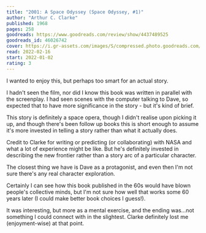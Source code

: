```yaml
---
title: "2001: A Space Odyssey (Space Odyssey, #1)"
author: "Arthur C. Clarke"
published: 1968
pages: 258
goodreads: https://www.goodreads.com/review/show/4437489525
goodreads_id: 46026742
cover: https://i.gr-assets.com/images/S/compressed.photo.goodreads.com/books/1558985212l/46026742._SY475_.jpg
read: 2022-02-16
start: 2022-01-02
rating: 3
---
```


I wanted to enjoy this, but perhaps too smart for an actual story.

I hadn't seen the film, nor did I know this book was written in parallel with the screenplay. I had seen scenes with the computer talking to Dave, so expected that to have more significance in the story - but it's kind of brief.

This story is definitely a space opera, though I didn't realise upon picking it up, and though there's been follow up books this is short enough to assume it's more invested in telling a story rather than what it actually does.

Credit to Clarke for writing or predicting (or collaborating) with NASA and what a lot of experience might be like. But he's definitely invested in describing the new frontier rather than a story arc of a particular character.

The closest thing we have is Dave as a protagonist, and even then I'm not sure there's any real character exploration.

Certainly I can see how this book published in the 60s would have blown people's collective minds, but I'm not sure how well that works some 60 years later (I could make better book choices I guess!).

It was interesting, but more as a mental exercise, and the ending was...not something I could connect with in the slightest. Clarke definitely lost me (enjoyment-wise) at that point.
